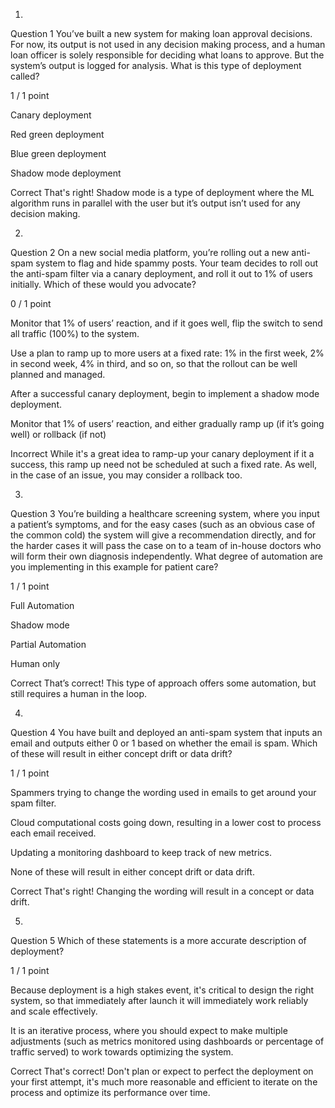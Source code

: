1.
Question 1
You’ve built a new system for making loan approval decisions. For now, its output is not used in any decision making process, and a human loan officer is solely responsible for deciding what loans to approve. But the system’s output is logged for analysis. What is this type of deployment called?

1 / 1 point

Canary deployment


Red green deployment


Blue green deployment


Shadow mode deployment

Correct
That's right! Shadow mode is a type of deployment where the ML algorithm runs in parallel with the user but it’s output isn’t used for any decision making.

2.
Question 2
On a new social media platform, you’re rolling out a new anti-spam system to flag and hide spammy posts. Your team decides to roll out the anti-spam filter via a canary deployment, and roll it out to 1% of users initially. Which of these would you advocate?

0 / 1 point

Monitor that 1% of users’ reaction, and if it goes well, flip the switch to send all traffic (100%) to the system. 


Use a plan to ramp up to more users at a fixed rate: 1% in the first week, 2% in second week, 4% in third, and so on, so that the rollout can be well planned and managed.


After a successful canary deployment, begin to implement a shadow mode deployment. 


Monitor that 1% of users’ reaction, and either gradually ramp up (if it’s going well) or rollback (if not) 

Incorrect
While it's a great idea to ramp-up your canary deployment if it a success, this ramp up need not be scheduled at such a fixed rate. As well, in the case of an issue, you may consider a rollback too. 

3.
Question 3
You’re building a healthcare screening system, where you input a patient’s symptoms, and for the easy cases (such as an obvious case of the common cold) the system will give a recommendation directly, and for the harder cases it will pass the case on to a team of in-house doctors who will form their own diagnosis independently. What degree of automation are you implementing in this example for patient care? 

1 / 1 point

Full Automation


Shadow mode 


Partial Automation


Human only  

Correct
That’s correct! This type of approach offers some automation, but still requires a human in the loop.

4.
Question 4
You have built and deployed an anti-spam system that inputs an email and outputs either 0 or 1 based on whether the email is spam. Which of these will result in either concept drift or data drift?

1 / 1 point

Spammers trying to change the wording used in emails to get around your spam filter.


Cloud computational costs going down, resulting in a lower cost to process each email received.


Updating a monitoring dashboard to keep track of new metrics.


None of these will result in either concept drift or data drift.

Correct
That's right! Changing the wording will result in a concept or data drift. 

5.
Question 5
Which of these statements is a more accurate description of deployment?

1 / 1 point

Because deployment is a high stakes event, it's critical to design the right system, so that immediately after launch it will immediately work reliably and scale effectively.


It is an iterative process, where you should expect to make multiple adjustments (such as metrics monitored using dashboards or percentage of traffic served) to work towards optimizing the system.

Correct
That's correct! Don't plan or expect to perfect the deployment on your first attempt, it's much more reasonable and efficient to iterate on the process and optimize its performance over time. 
